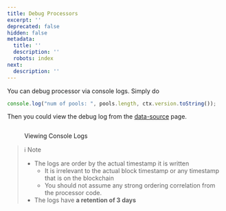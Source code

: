 ```yaml
---
title: Debug Processors
excerpt: ''
deprecated: false
hidden: false
metadata:
  title: ''
  description: ''
  robots: index
next:
  description: ''
---
```

You can debug processor via console logs. Simply do

```typescript
console.log("num of pools: ", pools.length, ctx.version.toString());
```

Then you could view the debug log from the [data-source](data-source "mention") page.

<figure>
  <img src="https://raw.githubusercontent.com/sentioxyz/docs/v1.0/.gitbook/assets/console.gif" alt="" />
  <figcaption>
    <p>Viewing Console Logs</p>
  </figcaption>
</figure>

> ℹ️ Note
>
> * The logs are order by the actual timestamp it is written
>   * It is irrelevant to the actual block timestamp or any timestamp that is on the blockchain
>   * You should not assume any strong ordering correlation from the processor code.
> * The logs have **a retention of 3 days**